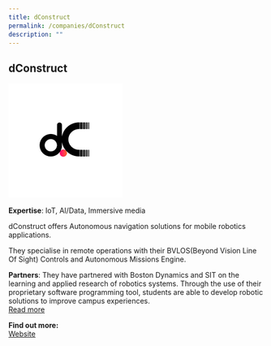 ```yaml
---
title: dConstruct
permalink: /companies/dConstruct
description: ""
---
```

## dConstruct
![Alt text for image on Isomer site](/images/dconstruct.png)

**Expertise**: IoT, AI/Data, Immersive media

dConstruct offers Autonomous navigation solutions for mobile robotics applications.

They specialise in remote operations with their BVLOS(Beyond Vision Line Of Sight) Controls and Autonomous Missions Engine.

**Partners**:
They have partnered with Boston Dynamics and SIT on the learning and applied research of robotics systems. Through the use of their proprietary software programming tool, students are able to develop robotic solutions to improve campus experiences.\
[Read more ](https://www.channelnewsasia.com/singapore/punggol-digital-district-secures-first-batch-global-players-more-2000-jobs-be-created-2076451)


**Find out more:** \
[Website](https://www.dconstruct.co/)